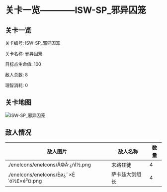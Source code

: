 # 关卡一览————ISW-SP_邪异囚笼


## 关卡一览

关卡编号: ISW-SP_邪异囚笼

关卡名称: 邪异囚笼

目标点生命值: 100

敌人总数: 8

理智消耗: 0


## 关卡地图
![ISW-SP_邪异囚笼](./oprMap/ISW-SP_邪异囚笼.png)

## 敌人情况

| 敌人图片 | 敌人名称 | 数量  |
|---------|-----|-----|
| ./eneIcons/eneIcons/Ä©Â·¿ñÍ½.png| 末路狂徒  |   4  |
| ./eneIcons/eneIcons/Èø¿¨×È´ó½£×é³¤.png| 萨卡兹大剑组长  |   4  |
